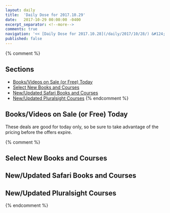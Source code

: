 ```yaml
---
layout: daily
title:  'Daily Dose for 2017.10.29'
date:   2017-10-29 00:00:00 -0400
excerpt_separator: <!--more-->
comments: true
navigation: '<< [Daily Dose for 2017.10.28](/daily/2017/10/28/) &#124; [Oct 2017](/daily/2017/10/) &#124; [2017](/daily/2017/) &#124; Daily Dose for 2017.10.30 >>'
published: false
---
```

{% comment %}
## Sections
* [Books/Videos on Sale (or Free) Today](#sale)
* [Select New Books and Courses](#select)
* [New/Updated Safari Books and Courses](#safari-new)
* [New/Updated Pluralsight Courses](#pluralsight-new)
{% endcomment %}

## <a name="sale"></a>Books/Videos on Sale (or Free) Today ##
These deals are good for today only, so be sure to take advantage of the pricing before the offers expire.

{% comment %}
## <a name="select"></a>Select New Books and Courses ##

## <a name="safari-new"></a>New/Updated Safari Books and Courses ## 

## <a name="pluralsight-new"></a>New/Updated Pluralsight Courses ## 
{% endcomment %}
